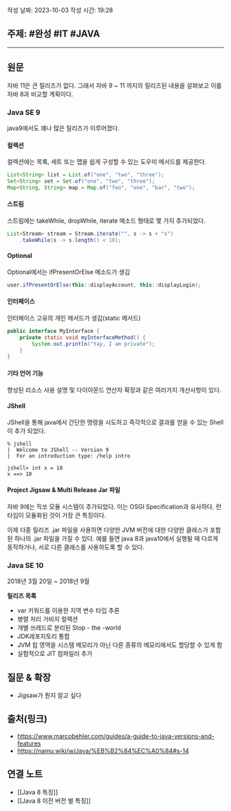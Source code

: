 작성 날짜: 2023-10-03
작성 시간: 19:28

## 주제: #완성 #IT  #JAVA 

----
## 원문

자바 11은 큰 릴리즈가 없다. 그래서 자바 9 ~ 11 까지의 릴리즈된 내용을 살펴보고 이를 자바 8과 비교할 계획이다.
### Java SE 9
java9에서도 꽤나 많은 릴리즈가 이루어졌다.

#### 컬렉션
컬렉션에는 목록, 세트 또는 맵을 쉽게 구성할 수 있는 도우미 메서드를 제공한다.

```java
List<String> list = List.of("one", "two", "three");
Set<String> set = Set.of("one", "two", "three");
Map<String, String> map = Map.of("foo", "one", "bar", "two");
```

#### 스트림
스트림에는 takeWhile, dropWhile, iterate 메소드 형태로 몇 가지 추가되었다.

```java
List<Stream> stream = Stream.iterate("", s -> s + "s")
	.takeWhile(s -> s.length() < 10);
```

#### Optional
Optional에서는 ifPresentOrElse 메소드가 생김
```java
user.ifPresentOrElse(this::displayAccount, this::displayLogin);
```

#### 인터페이스
인터페이스 고유의 개인 메서드가 생김(static 메서드)

```java
public interface MyInterface {
	private static void myInterfaceMethod() {
		System.out.println("Yay, I am private");
	}
}
```

#### 기타 언어 기능
향상된 리소스 사용 설명 및 다이아몬드 연산자 확장과 같은 여러가지 개선사항이 있다.


#### JShell
JShell을 통해 java에서 간단한 명령을 시도하고 즉각적으로 결과를 얻을 수 있는 Shell이 추가 되었다.
```shell
% jshell
|  Welcome to JShell -- Version 9
|  For an introduction type: /help intro

jshell> int x = 10
x ==> 10
```

#### Project Jigsaw & Multi Release Jar 파일
자바 9에는 직쏘 모듈 시스템이 추가되었다. 이는 OSGI Specification과 유사하다. 런타임이 모듈화된 것이 가장 큰 특징이다.

이제 다중 릴리즈 .jar 파일을 사용하면 다양한 JVM 버전에 대한 다양한 클래스가 포함된 하나의 .jar 파일을 가질 수 있다. 예를 들면 java 8과 java10에서 실행될 때 다르게 동작하거나, 서로 다른 클래스를 사용하도록 할 수 있다.


### Java SE 10
2018년 3월 20일 ~ 2018년 9월

**릴리즈 목록**
-  var 키워드를 이용한 지역 변수 타입 추론
- 병렬 처리 가비지 컬렉션
- 개별 쓰레드로 분리된 Stop - the -world
- JDK레포지토리 통합
- JVM 힙 영역을 시스템 메모리가 아닌 다른 종류의 메모리에서도 할당할 수 있게 함
- 실험적으로 JIT 컴파일러 추가


## 질문 & 확장

- Jigsaw가 뭔지 알고 싶다

## 출처(링크)
- https://www.marcobehler.com/guides/a-guide-to-java-versions-and-features
- https://namu.wiki/w/Java/%EB%B2%84%EC%A0%84#s-14

## 연결 노트
- [[Java 8 특징]]
- [[Java 8 이전 버전 별 특징]]









